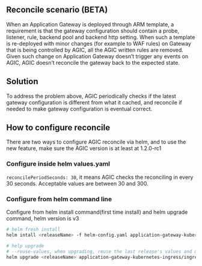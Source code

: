 ## Reconcile scenario (BETA)
When an Application Gateway is deployed through ARM template, a requirement is that the gateway configuration should contain a probe, listener, rule, backend pool and backend http setting. When such a template is re-deployed with minor changes (for example to WAF rules) on Gateway that is being controlled by AGIC, all the AGIC written rules are removed. Given such change on Application Gateway doesn’t trigger any events on AGIC, AGIC doesn’t reconcile the gateway back to the expected state. 

## Solution
To address the problem above, AGIC periodically checks if the latest gateway configuration is different from what it cached, and reconcile if needed to make gateway configuration is eventual correct.

## How to configure reconcile
There are two ways to configure AGIC reconcile via helm, and to use the new feature, make sure the AGIC version is at least at 1.2.0-rc1

### Configure inside helm values.yaml
`reconcilePeriodSeconds: 30`, it means AGIC checks the reconciling in every 30 seconds.
Acceptable values are between 30 and 300.

### Configure from helm command line
Configure from helm install command(first time install) and helm upgrade command, helm version is v3
```bash
# helm fresh install
helm intall <releaseName> -f helm-config.yaml application-gateway-kubernetes-ingress/ingress-azure --version 1.2.0-rc1 --set reconcilePeriodSeconds=30 

# help upgrade
# --reuse-values, when upgrading, reuse the last release's values and merge in any overrides from the command line via --set and -f.
helm upgrade <releaseName> application-gateway-kubernetes-ingress/ingress-azure --reuse-values --version 1.2.0-rc1 --set reconcilePeriodSeconds=30
```
